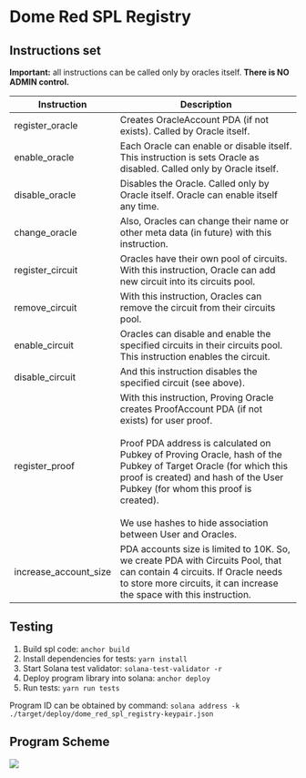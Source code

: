 # Dome Red SPL Registry

## Instructions set

**Important:** all instructions can be called only by oracles itself. **There is NO ADMIN control.**

| Instruction           | Description                                                                                                                                                                                                                                                                                                                                                               |
|-----------------------|---------------------------------------------------------------------------------------------------------------------------------------------------------------------------------------------------------------------------------------------------------------------------------------------------------------------------------------------------------------------------|
| register_oracle       | Creates OracleAccount PDA (if not exists). Called by Oracle itself.                                                                                                                                                                                                                                                                                                       |
| enable_oracle         | Each Oracle can enable or disable itself. This instruction is sets Oracle as disabled. Called only by Oracle itself.                                                                                                                                                                                                                                                      |
| disable_oracle        | Disables the Oracle. Called only by Oracle itself. Oracle can enable itself any time.                                                                                                                                                                                                                                                                                     |
| change_oracle         | Also, Oracles can change their name or other meta data (in future) with this instruction.                                                                                                                                                                                                                                                                                 |
| register_circuit      | Oracles have their own pool of circuits. With this instruction, Oracle can add new circuit into its circuits pool.                                                                                                                                                                                                                                                        |
| remove_circuit        | With this instruction, Oracles can remove the circuit from their circuits pool.                                                                                                                                                                                                                                                                                           |
| enable_circuit        | Oracles can disable and enable the specified circuits in their circuits pool. This instruction enables the circuit.                                                                                                                                                                                                                                                       |
| disable_circuit       | And this instruction disables the specified circuit (see above).                                                                                                                                                                                                                                                                                                          | 
| register_proof        | With this instruction, Proving Oracle creates ProofAccount PDA (if not exists) for user proof.<br><br>Proof PDA address is calculated on Pubkey of Proving Oracle, hash of the Pubkey of Target Oracle (for which this proof is created) and hash of the User Pubkey (for whom this proof is created).<br><br>We use hashes to hide association between User and Oracles. |
| increase_account_size | PDA accounts size is limited to 10K. So, we create PDA with Circuits Pool, that can contain 4 circuits. If Oracle needs to store more circuits, it can increase the space with this instruction.                                                                                                                                                                          |

## Testing

1. Build spl code: `anchor build`
2. Install dependencies for tests: `yarn install`
3. Start Solana test validator: `solana-test-validator -r`
4. Deploy program library into solana: `anchor deploy`
5. Run tests: `yarn run tests`

Program ID can be obtained by command: `solana address -k ./target/deploy/dome_red_spl_registry-keypair.json`

## Program Scheme

![](https://www.plantuml.com/plantuml/png/ZLR1Rjim3BthAuIUscQ-R9V1C8mMtM4xBLYtNGL5PbnXjXH8SjTqsBzFiUN2J1WjfqHyZ-GJAKg-yq6wCFGTspaRhB8TRsmFma4Z_AwBlwtsmUsh2BTEzZKZOLxo5PyMu8HrKdLmVPFXWf6R3YvXDjfVIbLFqhGP9Y5LQQS67Vv3xkqpPAbeMpagsbUEIykDNR3RB5KRvK1w458fEvWWl7w5wC5Oi2s49t3y3uliGGN-BONzEXQikfyyVCqmCCQTYbhoHzqQSESPSzwIhp_TLnES0fDn_JuQUf6EL_IQ_bIFexrcizR9vS6Qu6ota8hib59Ck53eSONMXxeliY8xaPKWZAt3IKSm1QLYNbgRBwddATIZVbqsaq0fnNbQjbgawmNw_-BkplvLJ54pOmFmZGt1zdpCMlAhISiLNoK7lXusls3Fa7ja5saGcp96i1s16zaVjXwSDYq1fw7qOXVTI_wGbcigs8flXdvNyk4Z0McZWvRTD8Edi8SWajIpU9HwtlcGcWBn3YA367-qg-K2bQ3aFq5L2QwFUIjku2M8H1OwRkEKqiA2OHfueKZRYCmi2fTD3aQNDCt0jJugGgAdfZKb7pwyHpPqe1O8Fae8IEV-64jL-_scaJWAYz6OBudyP8otoybWnFNdw-_IjH0mS3CYFpousS2MUPByQ9Z5loFmOTDfbI4yWzDRhMJGreYOWwRY2PeHUe0mYaVWhPX5SPivseMBC1gNurVfjYWm0JyX18vlxeYZfh4phtLHr1odpX2H19fNblWpOP4WIJldHtup7DofbuMnEp3Dq7V_0000)

<!--
//www.plantuml.com/plantuml/png/ZLR1Rjim3BthAuIUscQ-R9V1C8mMtM4xBLYtNGL5PbnXjXH8SjTqsBzFiUN2J1WjfqHyZ-GJAKg-yq6wCFGTspaRhB8TRsmFma4Z_AwBlwtsmUsh2BTEzZKZOLxo5PyMu8HrKdLmVPFXWf6R3YvXDjfVIbLFqhGP9Y5LQQS67Vv3xkqpPAbeMpagsbUEIykDNR3RB5KRvK1w458fEvWWl7w5wC5Oi2s49t3y3uliGGN-BONzEXQikfyyVCqmCCQTYbhoHzqQSESPSzwIhp_TLnES0fDn_JuQUf6EL_IQ_bIFexrcizR9vS6Qu6ota8hib59Ck53eSONMXxeliY8xaPKWZAt3IKSm1QLYNbgRBwddATIZVbqsaq0fnNbQjbgawmNw_-BkplvLJ54pOmFmZGt1zdpCMlAhISiLNoK7lXusls3Fa7ja5saGcp96i1s16zaVjXwSDYq1fw7qOXVTI_wGbcigs8flXdvNyk4Z0McZWvRTD8Edi8SWajIpU9HwtlcGcWBn3YA367-qg-K2bQ3aFq5L2QwFUIjku2M8H1OwRkEKqiA2OHfueKZRYCmi2fTD3aQNDCt0jJugGgAdfZKb7pwyHpPqe1O8Fae8IEV-64jL-_scaJWAYz6OBudyP8otoybWnFNdw-_IjH0mS3CYFpousS2MUPByQ9Z5loFmOTDfbI4yWzDRhMJGreYOWwRY2PeHUe0mYaVWhPX5SPivseMBC1gNurVfjYWm0JyX18vlxeYZfh4phtLHr1odpX2H19fNblWpOP4WIJldHtup7DofbuMnEp3Dq7V_0000

-->
